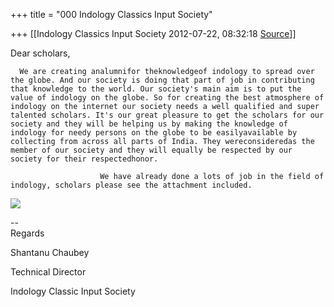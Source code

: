 +++
title = "000 Indology Classics Input Society"

+++
[[Indology Classics Input Society	2012-07-22, 08:32:18 [Source](https://groups.google.com/g/bvparishat/c/FuD7Jp3-chQ)]]



Dear scholars,

      We are creating analumnifor theknowledgeof indology to spread over the globe. And our society is doing that part of job in contributing that knowledge to the world. Our society's main aim is to put the value of indology on the globe. So for creating the best atmosphere of indology on the internet our society needs a well qualified and super talented scholars. It's our great pleasure to get the scholars for our society and they will be helping us by making the knowledge of indology for needy persons on the globe to be easilyavailable by collecting from across all parts of India. They wereconsideredas the member of our society and they will equally be respected by our society for their respectedhonor.

                        We have already done a lots of job in the field of indology, scholars please see the attachment included. 

![](https://ci3.googleusercontent.com/proxy/fEsTorAwFlLet-ATnesgVvtiPJYqlsxl6NNLPaQBe6dokj0KdyZiD5PKJo-9p65xyeNWTUmx0MMHNRvm_3EpSuSUhg=s0-d-e1-ft#https://mail.google.com/mail/images/cleardot.gif)

  

--  
Regards

Shantanu Chaubey

Technical Director

Indology Classic Input Society

  

